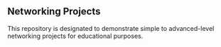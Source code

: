 ## Networking Projects
This repository is designated to demonstrate simple to advanced-level networking projects for educational purposes.
